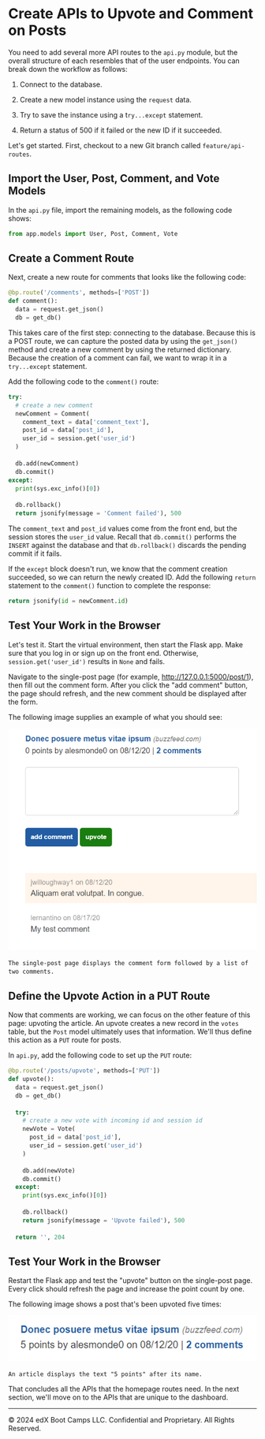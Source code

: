 # Create APIs to Upvote and Comment on Posts

You need to add several more API routes to the `api.py` module, but the overall structure of each resembles that of the user endpoints. You can break down the workflow as follows:

1. Connect to the database.

2. Create a new model instance using the `request` data.

3. Try to save the instance using a t`ry...except` statement.

4. Return a status of 500 if it failed or the new ID if it succeeded.

Let's get started. First, checkout to a new Git branch called `feature/api-routes`.

## Import the User, Post, Comment, and Vote Models

In the `api.py` file, import the remaining models, as the following code shows:

```python
from app.models import User, Post, Comment, Vote
```

## Create a Comment Route

Next, create a new route for comments that looks like the following code:

```python
@bp.route('/comments', methods=['POST'])
def comment():
  data = request.get_json()
  db = get_db()
```

This takes care of the first step: connecting to the database. Because this is a POST route, we can capture the posted data by using the `get_json()` method and create a new comment by using the returned dictionary. Because the creation of a comment can fail, we want to wrap it in a `try...except` statement.

Add the following code to the `comment()` route:

```python
try:
  # create a new comment
  newComment = Comment(
    comment_text = data['comment_text'],
    post_id = data['post_id'],
    user_id = session.get('user_id')
  )

  db.add(newComment)
  db.commit()
except:
  print(sys.exc_info()[0])

  db.rollback()
  return jsonify(message = 'Comment failed'), 500
```

The `comment_text` and `post_id` values come from the front end, but the session stores the `user_id` value. Recall that `db.commit()` performs the `INSERT` against the database and that `db.rollback()` discards the pending commit if it fails.

If the `except` block doesn't run, we know that the comment creation succeeded, so we can return the newly created ID. Add the following `return` statement to the `comment()` function to complete the response:

```python
return jsonify(id = newComment.id)
```

## Test Your Work in the Browser

Let's test it. Start the virtual environment, then start the Flask app. Make sure that you log in or sign up on the front end. Otherwise, `session.get('user_id')` results in `None` and fails.

Navigate to the single-post page (for example, http://127.0.0.1:5000/post/1), then fill out the comment form. After you click the "add comment" button, the page should refresh, and the new comment should be displayed after the form.

The following image supplies an example of what you should see:

![](../Images/500-test-comment.png)

`The single-post page displays the comment form followed by a list of two comments.`

## Define the Upvote Action in a PUT Route

Now that comments are working, we can focus on the other feature of this page: upvoting the article. An upvote creates a new record in the `votes` table, but the `Post` model ultimately uses that information. We'll thus define this action as a `PUT` route for posts.

In `api.py`, add the following code to set up the `PUT` route:

```python
@bp.route('/posts/upvote', methods=['PUT'])
def upvote():
  data = request.get_json()
  db = get_db()

  try:
    # create a new vote with incoming id and session id
    newVote = Vote(
      post_id = data['post_id'],
      user_id = session.get('user_id')
    )

    db.add(newVote)
    db.commit()
  except:
    print(sys.exc_info()[0])

    db.rollback()
    return jsonify(message = 'Upvote failed'), 500

  return '', 204
```

## Test Your Work in the Browser

Restart the Flask app and test the "upvote" button on the single-post page. Every click should refresh the page and increase the point count by one.

The following image shows a post that's been upvoted five times:

![](../Images/600-vote-count.png)

`An article displays the text "5 points" after its name.`

That concludes all the APIs that the homepage routes need. In the next section, we'll move on to the APIs that are unique to the dashboard.

---
© 2024 edX Boot Camps LLC. Confidential and Proprietary. All Rights Reserved.
